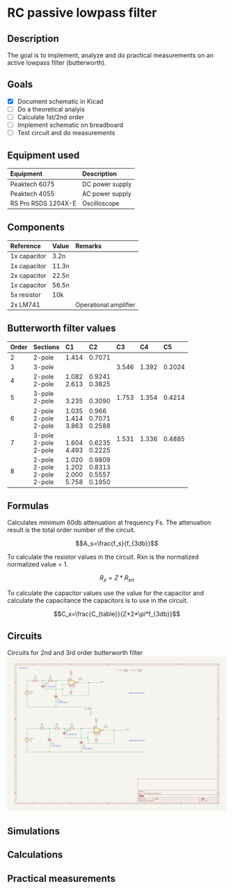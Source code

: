 # RC passive lowpass filter

## Description
The goal is to implement, analyze and do practical measurements on an active lowpass filter (butterworth).

## Goals
- [x] Document schematic in Kicad
- [ ] Do a theoretical analyis 
- [ ] Calculate 1st/2nd order 
- [ ] Implement schematic on breadboard
- [ ] Test circuit and do measurements

## Equipment used
| Equipment | Description |
| :------------- | :------------- |
| Peaktech 6075 | DC power supply |
| Peaktech 4055 | AC power supply |
| RS Pro RSDS 1204X-E | Oscilloscope |

## Components
| Reference | Value | Remarks |
| :------------- | :------------- | :------------- |
| 1x capacitor | 3.2n | |
| 1x capacitor | 11.3n | |
| 2x capacitor | 22.5n | |
| 1x capacitor | 56.5n | |
| 5x resistor | 10k | |
| 2x LM741 | | Operational amplifier|

## Butterworth filter values
| Order | Sections | C1 | C2 | C3 | C4 | C5 |
| :------------- | :------------- | :------------- | :------------- | :------------- | :------------- | :------------- |
| 2 | 2-pole | 1.414 | 0.7071 | | | |
| 3 | 3-pole | | | 3.546 | 1.392 | 0.2024 | 
| 4 | 2-pole<br>2-pole | 1.082<br>2.613 | 0.9241<br>0.3825 | | | | 
| 5 | 3-pole<br>2-pole | <br>3.235 | <br>0.3090 | 1.753<br> | 1.354<br> | 0.4214<br> | 
| 6 | 2-pole<br>2-pole<br>2-pole | 1.035<br>1.414<br>3.863 | 0.966<br>0.7071<br>0.2588 | | | | 
| 7 | 3-pole<br>2-pole<br>2-pole | <br>1.604<br>4.493 | <br>0.6235<br>0.2225 | 1.531<br><br> | 1.336<br><br> | 0.4885<br><br> | 
| 8 | 2-pole<br>2-pole<br>2-pole<br>2-pole | 1.020<br>1.202<br>2.000<br>5.758 | 0.9809<br>0.8313<br>0.5557<br>0.1950 | | | | 

## Formulas
Calculates minimum 60db attenuation at frequency Fs. The attenuation result is the total order number of the circuit.
```math
A_s=\frac{f_s}{f_{3db}}
```

To calculate the resistor values in the circuit. Rxn is the normalized normalized value = 1. 
```math
R_x=Z*R_{xn}
```

To calculate the capacitor values use the value for the capacitor and calculate the capacitance the capacitors is to use in the circuit.
```math
C_x=\frac{C_{table}}{Z*2*\pi*f_{3db}}
```

## Circuits
Circuits for 2nd and 3rd order butterworth filter
<img src="./schematics/schematics.svg">

## Simulations

## Calculations

## Practical measurements
